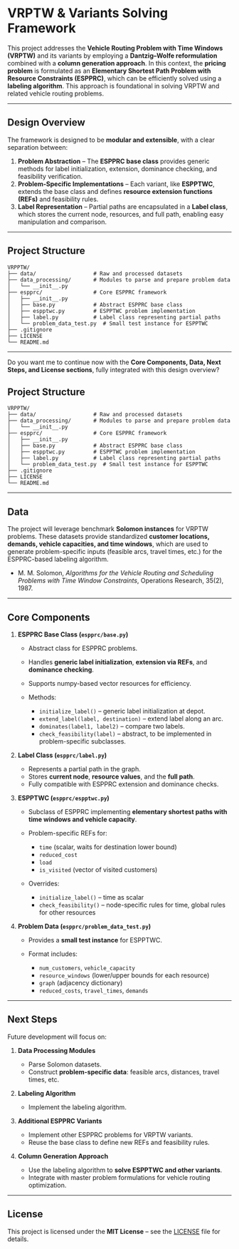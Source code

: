 # VRPTW & Variants Solving Framework

This project addresses the **Vehicle Routing Problem with Time Windows (VRPTW)** and its variants by employing a **Dantzig–Wolfe reformulation** combined with a **column generation approach**. In this context, the **pricing problem** is formulated as an **Elementary Shortest Path Problem with Resource Constraints (ESPPRC)**, which can be efficiently solved using a **labeling algorithm**. This approach is foundational in solving VRPTW and related vehicle routing problems.

---

## Design Overview

The framework is designed to be **modular and extensible**, with a clear separation between:

1. **Problem Abstraction** – The **ESPPRC base class** provides generic methods for label initialization, extension, dominance checking, and feasibility verification.
2. **Problem-Specific Implementations** – Each variant, like **ESPPTWC**, extends the base class and defines **resource extension functions (REFs)** and feasibility rules.
3. **Label Representation** – Partial paths are encapsulated in a **Label class**, which stores the current node, resources, and full path, enabling easy manipulation and comparison.

---

## Project Structure

```
VRPPTW/
├── data/                  # Raw and processed datasets
├── data_processing/       # Modules to parse and prepare problem data
│   └── __init__.py
├── espprc/                # Core ESPPRC framework
│   ├── __init__.py
│   ├── base.py            # Abstract ESPPRC base class
│   ├── espptwc.py         # ESPPTWC problem implementation
│   ├── label.py           # Label class representing partial paths
│   └── problem_data_test.py  # Small test instance for ESPPTWC
├── .gitignore
├── LICENSE
└── README.md
```

---

Do you want me to continue now with the **Core Components, Data, Next Steps, and License sections**, fully integrated with this design overview?

## Project Structure

```
VRPPTW/
├── data/                  # Raw and processed datasets
├── data_processing/       # Modules to parse and prepare problem data
│   └── __init__.py
├── espprc/                # Core ESPPRC framework
│   ├── __init__.py
│   ├── base.py            # Abstract ESPPRC base class
│   ├── espptwc.py         # ESPPTWC problem implementation
│   ├── label.py           # Label class representing partial paths
│   └── problem_data_test.py  # Small test instance for ESPPTWC
├── .gitignore
├── LICENSE
└── README.md
```

---

## Data

The project will leverage benchmark **Solomon instances** for VRPTW problems. These datasets provide standardized **customer locations, demands, vehicle capacities, and time windows**, which are used to generate problem-specific inputs (feasible arcs, travel times, etc.) for the ESPPRC-based labeling algorithm.

* M. M. Solomon, *Algorithms for the Vehicle Routing and Scheduling Problems with Time Window Constraints*, Operations Research, 35(2), 1987.

---

## Core Components

1. **ESPPRC Base Class (`espprc/base.py`)**

   * Abstract class for ESPPRC problems.
   * Handles **generic label initialization**, **extension via REFs**, and **dominance checking**.
   * Supports numpy-based vector resources for efficiency.
   * Methods:

     * `initialize_label()` – generic label initialization at depot.
     * `extend_label(label, destination)` – extend label along an arc.
     * `dominates(label1, label2)` – compare two labels.
     * `check_feasibility(label)` – abstract, to be implemented in problem-specific subclasses.

2. **Label Class (`espprc/label.py`)**

   * Represents a partial path in the graph.
   * Stores **current node**, **resource values**, and the **full path**.
   * Fully compatible with ESPPRC extension and dominance checks.

3. **ESPPTWC (`espprc/espptwc.py`)**

   * Subclass of ESPPRC implementing **elementary shortest paths with time windows and vehicle capacity**.
   * Problem-specific REFs for:

     * `time` (scalar, waits for destination lower bound)
     * `reduced_cost`
     * `load`
     * `is_visited` (vector of visited customers)
   * Overrides:

     * `initialize_label()` – time as scalar
     * `check_feasibility()` – node-specific rules for time, global rules for other resources

4. **Problem Data (`espprc/problem_data_test.py`)**

   * Provides a **small test instance** for ESPPTWC.
   * Format includes:

     * `num_customers`, `vehicle_capacity`
     * `resource_windows` (lower/upper bounds for each resource)
     * `graph` (adjacency dictionary)
     * `reduced_costs`, `travel_times`, `demands`

---

## Next Steps

Future development will focus on:

1. **Data Processing Modules**

   * Parse Solomon datasets.
   * Construct **problem-specific data**: feasible arcs, distances, travel times, etc.

2. **Labeling Algorithm**

   * Implement the labeling algorithm.

3. **Additional ESPPRC Variants**

   * Implement other ESPPRC problems for VRPTW variants.
   * Reuse the base class to define new REFs and feasibility rules.

4. **Column Generation Approach**

   * Use the labeling algorithm to **solve ESPPTWC and other variants**.
   * Integrate with master problem formulations for vehicle routing optimization.

---

## License

This project is licensed under the **MIT License** – see the [LICENSE](./LICENSE) file for details.

